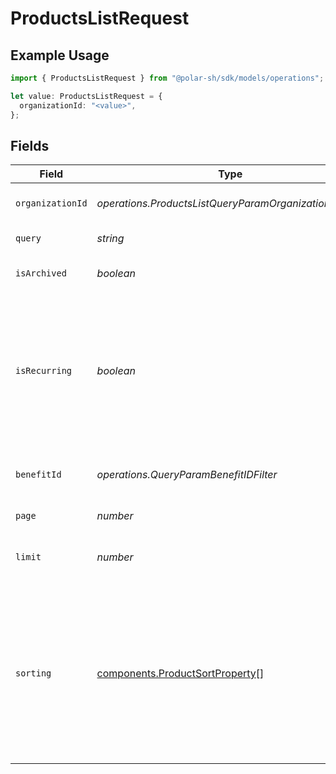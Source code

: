 # ProductsListRequest

## Example Usage

```typescript
import { ProductsListRequest } from "@polar-sh/sdk/models/operations";

let value: ProductsListRequest = {
  organizationId: "<value>",
};
```

## Fields

| Field                                                                                                                                                                   | Type                                                                                                                                                                    | Required                                                                                                                                                                | Description                                                                                                                                                             |
| ----------------------------------------------------------------------------------------------------------------------------------------------------------------------- | ----------------------------------------------------------------------------------------------------------------------------------------------------------------------- | ----------------------------------------------------------------------------------------------------------------------------------------------------------------------- | ----------------------------------------------------------------------------------------------------------------------------------------------------------------------- |
| `organizationId`                                                                                                                                                        | *operations.ProductsListQueryParamOrganizationIDFilter*                                                                                                                 | :heavy_check_mark:                                                                                                                                                      | Filter by organization ID.                                                                                                                                              |
| `query`                                                                                                                                                                 | *string*                                                                                                                                                                | :heavy_minus_sign:                                                                                                                                                      | Filter by product name.                                                                                                                                                 |
| `isArchived`                                                                                                                                                            | *boolean*                                                                                                                                                               | :heavy_minus_sign:                                                                                                                                                      | Filter on archived products.                                                                                                                                            |
| `isRecurring`                                                                                                                                                           | *boolean*                                                                                                                                                               | :heavy_minus_sign:                                                                                                                                                      | Filter on recurring products. If `true`, only subscriptions tiers are returned. If `false`, only one-time purchase products are returned.                               |
| `benefitId`                                                                                                                                                             | *operations.QueryParamBenefitIDFilter*                                                                                                                                  | :heavy_minus_sign:                                                                                                                                                      | Filter products granting specific benefit.                                                                                                                              |
| `page`                                                                                                                                                                  | *number*                                                                                                                                                                | :heavy_minus_sign:                                                                                                                                                      | Page number, defaults to 1.                                                                                                                                             |
| `limit`                                                                                                                                                                 | *number*                                                                                                                                                                | :heavy_minus_sign:                                                                                                                                                      | Size of a page, defaults to 10. Maximum is 100.                                                                                                                         |
| `sorting`                                                                                                                                                               | [components.ProductSortProperty](../../models/components/productsortproperty.md)[]                                                                                      | :heavy_minus_sign:                                                                                                                                                      | Sorting criterion. Several criteria can be used simultaneously and will be applied in order. Add a minus sign `-` before the criteria name to sort by descending order. |